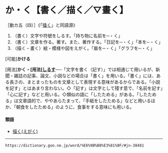 # か・く【書く／描く／▽畫く】

［動カ五（四）］《「[掻く](https://dictionary.goo.ne.jp/word/%E6%8E%BB%E3%81%8F/#jn-38483)」と同語源》
1.  （書く）文字や符號をしるす。「持ち物に名前を─・く」
2.  （書く）文章を作る。著す。また、著作する。「日記を─・く」「本を─・く」
3.  （描く・畫く）絵・模様や図をえがく。「眉を─・く」「グラフを─・く」
    

\[可能\]**かける**

\[用法\]**かく・\[用法\][しるす](https://dictionary.goo.ne.jp/word/%E8%A8%98%E3%81%99/#jn-112753)**──「文字を書く（記す）」では相通じて用いるが、新聞・雑誌の記事、論文、小説などの場合は「書く」を用いる。「書く」には、ある長さの、まとまったものを文章として表現する意味があるからである。「小説を記す」とはあまり言わない。◇「記す」は文字として殘す意で、「名前を記す」「心に記す」などと用いる。◇類似の語に「したためる」がある。「したためる」は文章語的で、ややあらたまって、「手紙をしたためる」などと用いるほか、「朝食をしたためる」のように、食事をする意味にも用いる。

#### 類語

-   [描く(えがく)](えがく（描く／画く）)

---
`https://dictionary.goo.ne.jp/word/%E6%9B%B8%E3%81%8F/#jn-38481`